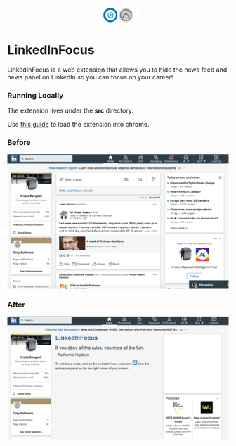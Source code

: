 <p align="center">
  <a href="https://github.com/grey-software/LinkedIn-Focus" target="_blank">
    <img alt="LinkedIn-Focus icon" width="100" src="https://github.com/Owen000/LinkedIn-Focus/raw/master/src/LinkedInFocusBanner.png">
  </a>
</p>



# LinkedInFocus


LinkedInFocus is a web extension that allows you to hide the news feed and news panel on LinkedIn so you can focus on your career!

### Running Locally

The extension lives under the __src__ directory.

Use [this guide](https://developer.chrome.com/extensions/getstarted) to load the extension into chrome.


### Before 
![Before](before.png)

### After 
![After](after.png)
